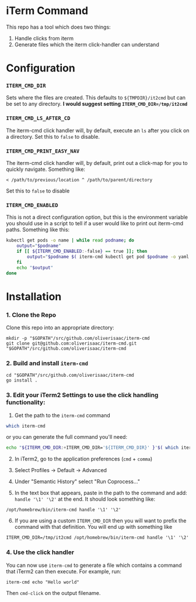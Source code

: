 # iTerm Command

This repo has a tool which does two things:

1. Handle clicks from iterm
2. Generate files which the iterm click-handler can understand

# Configuration


### `ITERM_CMD_DIR`

Sets where the files are created. This defaults to `${TMPDIR}/it2cmd` but can be set to any directory.
**I would suggest setting `ITERM_CMD_DIR=/tmp/it2cmd`**


### `ITERM_CMD_LS_AFTER_CD`

The iterm-cmd click handler will, by default, execute an `ls` after you click on a directory. Set this to `false` to disable.


### `ITERM_CMD_PRINT_EASY_NAV`

The iterm-cmd click handler will, by default, print out a click-map for you to quickly navigate. Something like:

```
< /path/to/previous/location ^ /path/to/parent/directory
```

Set this to `false` to disable


### `ITERM_CMD_ENABLED`

This is not a direct configuration option, but this is the environment variable you should use in a script to tell if a user would like to print out iterm-cmd paths. Something like this:

```bash
kubectl get pods -o name | while read podname; do 
    output="$podname"
    if [[ ${ITERM_CMD_ENABLED:-false} == true ]]; then
        output="$podname $( iterm-cmd kubectl get pod $podname -o yaml )"
    fi
    echo "$output"
done
```

# Installation

### 1. Clone the Repo
Clone this repo into an appropriate directory:

```
mkdir -p "$GOPATH"/src/github.com/oliverisaac/iterm-cmd
git clone git@github.com:oliverisaac/iterm-cmd.git "$GOPATH"/src/github.com/oliverisaac/iterm-cmd
```

### 2. Build and install `iterm-cmd`

```
cd "$GOPATH"/src/github.com/oliverisaac/iterm-cmd
go install .
```

### 3. Edit your iTerm2 Settings to use the click handling functionality:

1. Get the path to the `iterm-cmd` command 
```bash
which iterm-cmd
```

or you can generate the full command you'll need:

```bash
echo "${ITERM_CMD_DIR:+ITERM_CMD_DIR='${ITERM_CMD_DIR}' }'$( which iterm-cmd )' handle '\1' '\2'"
```

2. In iTerm2, go to the application preferences (`cmd` + `comma`)

3. Select Profiles -> Default -> Advanced

4. Under "Semantic History" select "Run Coprocess..."

5. In the text box that appears, paste in the path to the command and add: `handle '\1' '\2'` at the end. It should look something like: 
```
/opt/homebrew/bin/iterm-cmd handle '\1' '\2'
```

6. If you are using a custom `ITERM_CMD_DIR` then you will want to prefix the command with that definition. You will end up with something like
```
ITERM_CMD_DIR=/tmp/it2cmd /opt/homebrew/bin/iterm-cmd handle '\1' '\2'
```

### 4. Use the click handler

You can now use `iterm-cmd` to generate a file which contains a command that iTerm2 can then execute. For example, run:

```
iterm-cmd echo "Hello world"
```

Then `cmd-click` on the output filename.
